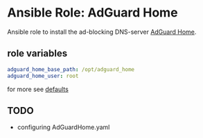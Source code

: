 # Ansible Role: AdGuard Home

Ansible role to install the ad-blocking DNS-server [AdGuard Home](https://github.com/AdguardTeam/AdGuardHome).

## role variables
```yaml
adguard_home_base_path: /opt/adguard_home
adguard_home_user: root
```
for more see [defaults](defaults/main.yml)


## TODO
* configuring AdGuardHome.yaml
